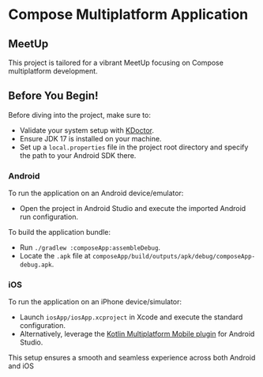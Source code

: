 # Compose Multiplatform Application

## MeetUp
This project is tailored for a vibrant MeetUp focusing on Compose multiplatform development.

## Before You Begin!
Before diving into the project, make sure to:

- Validate your system setup with [KDoctor](https://github.com/Kotlin/kdoctor).
- Ensure JDK 17 is installed on your machine.
- Set up a `local.properties` file in the project root directory and specify the path to your Android SDK there.

### Android
To run the application on an Android device/emulator:

- Open the project in Android Studio and execute the imported Android run configuration.

To build the application bundle:

- Run `./gradlew :composeApp:assembleDebug`.
- Locate the `.apk` file at `composeApp/build/outputs/apk/debug/composeApp-debug.apk`.

### iOS
To run the application on an iPhone device/simulator:

- Launch `iosApp/iosApp.xcproject` in Xcode and execute the standard configuration.
- Alternatively, leverage the [Kotlin Multiplatform Mobile plugin](https://plugins.jetbrains.com/plugin/14936-kotlin-multiplatform-mobile) for Android Studio.

This setup ensures a smooth and seamless experience across both Android and iOS
